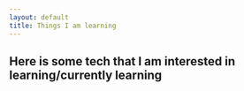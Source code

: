 ```yaml
---
layout: default
title: Things I am learning
---
```


## Here is some tech that I am interested in learning/currently learning


